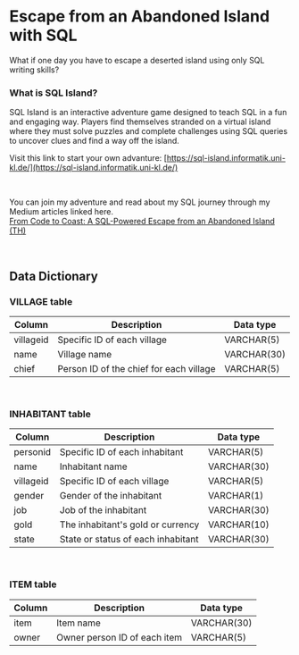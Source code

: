 # Escape from an Abandoned Island with SQL 


What if one day you have to escape a deserted island using only SQL writing skills?


### What is SQL Island?

SQL Island is an interactive adventure game designed to teach SQL in a fun and engaging way. Players find themselves stranded on a virtual island where they must solve puzzles and complete challenges using SQL queries to uncover clues and find a way off the island.


Visit this link to start your own advanture:
[https://sql-island.informatik.uni-kl.de/](https://sql-island.informatik.uni-kl.de/)

<br/>

You can join my adventure and read about my SQL journey through my Medium articles linked here. <br/>
[From Code to Coast: A SQL-Powered Escape from an Abandoned Island (TH) ](https://medium.com/@palmprang/from-code-to-coast-a-sql-powered-escape-from-an-abandoned-island-เอาชีวิตรอดจากเกาะปริศนาด้วย-07fa34ac37e0)

<br/>


## Data Dictionary

### VILLAGE table
| Column                     | Description                                | Data type        |
| -------------------------  | ------------------------------------------ | ---------------- |
| villageid                  | Specific ID of each village                | VARCHAR(5)       | 
| name                       | Village name                               | VARCHAR(30)      |
| chief                      | Person ID of the chief for each village    | VARCHAR(5)       | 


<br/>


### INHABITANT table

| Column                     | Description                                | Data type        |
| -------------------------  | ------------------------------------------ | ---------------- |
| personid                   | Specific ID of each inhabitant             | VARCHAR(5)       | 
| name                       | Inhabitant name                            | VARCHAR(30)      |
| villageid                  | Specific ID of each village                | VARCHAR(5)       | 
| gender                     | Gender of the inhabitant                   | VARCHAR(1)       |
| job                        | Job of the inhabitant                      | VARCHAR(30)      |
| gold                       | The inhabitant's gold or currency          | VARCHAR(10)      |
| state                      | State or status of each inhabitant         | VARCHAR(30)      |


<br/>


### ITEM table

| Column                     | Description                                | Data type        |
| -------------------------  | ------------------------------------------ | ---------------- |
| item                       | Item name                                  | VARCHAR(30)      |
| owner                      | Owner person ID of each item               | VARCHAR(5)       | 






